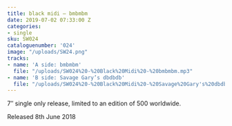 ```yaml
---
title: black midi – bmbmbm
date: 2019-07-02 07:33:00 Z
categories:
- single
sku: SW024
cataloguenumber: '024'
image: "/uploads/SW24.png"
tracks:
- name: 'A side: bmbmbm'
  file: "/uploads/SW024%20-%20Black%20Midi%20-%20bmbmbm.mp3"
- name: 'B side: Savage Gary’s dbdbdb'
  file: "/uploads/SW024%20-%20Black%20Midi%20-%20Savage%20Gary's%20dbdbdb.mp3"
---
```


7″ single only release, limited to an edition of 500 worldwide.

Released 8th June 2018